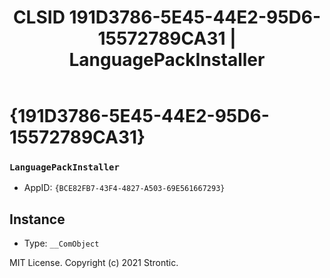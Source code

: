 ﻿---
title: "CLSID 191D3786-5E45-44E2-95D6-15572789CA31 | LanguagePackInstaller"
excerpt: What is COM-Object CLSID 191D3786-5E45-44E2-95D6-15572789CA31?
---

# {191D3786-5E45-44E2-95D6-15572789CA31}

### `LanguagePackInstaller`
* AppID: `{BCE82FB7-43F4-4827-A503-69E561667293}`

## Instance

* Type: `__ComObject`

MIT License. Copyright (c) 2021 Strontic.


